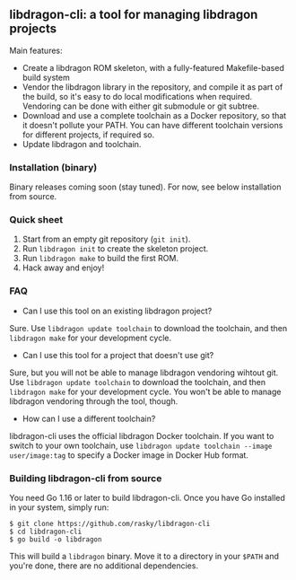 ## libdragon-cli: a tool for managing libdragon projects

Main features:

 * Create a libdragon ROM skeleton, with a fully-featured Makefile-based
   build system
 * Vendor the libdragon library in the repository, and compile it as part
   of the build, so it's easy to do local modifications when required.
   Vendoring can be done with either git submodule or git subtree.
 * Download and use a complete toolchain as a Docker repository, so that
   it doesn't pollute your PATH. You can have different toolchain versions
   for different projects, if required so.
 * Update libdragon and toolchain.

### Installation (binary)

Binary releases coming soon (stay tuned). For now, see below installation from
source.


### Quick sheet

 1. Start from an empty git repository (`git init`).
 1. Run `libdragon init` to create the skeleton project.
 1. Run `libdragon make` to build the first ROM.
 1. Hack away and enjoy!


### FAQ

  * Can I use this tool on an existing libdragon project?

Sure. Use `libdragon update toolchain` to download the toolchain, and then
`libdragon make` for your development cycle.

  * Can I use this tool for a project that doesn't use git?

Sure, but you will not be able to manage libdragon vendoring wihtout git.
Use `libdragon update toolchain` to download the toolchain, and then
`libdragon make` for your development cycle. You won't be able to manage
libdragon vendoring through the tool, though.

  * How can I use a different toolchain?

libdragon-cli uses the official libdragon Docker toolchain. If you want to
switch to your own toolchain, use `libdragon update toolchain --image user/image:tag`
to specify a Docker image in Docker Hub format.


### Building libdragon-cli from source

You need Go 1.16 or later to build libdragon-cli. Once you have Go installed
in your system, simply run:

	$ git clone https://github.com/rasky/libdragon-cli
	$ cd libdragon-cli
	$ go build -o libdragon

This will build a `libdragon` binary. Move it to a directory in your `$PATH`
and you're done, there are no additional dependencies.

